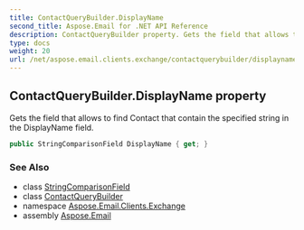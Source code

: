 ```yaml
---
title: ContactQueryBuilder.DisplayName
second_title: Aspose.Email for .NET API Reference
description: ContactQueryBuilder property. Gets the field that allows to find Contact that contain the specified string in the DisplayName field
type: docs
weight: 20
url: /net/aspose.email.clients.exchange/contactquerybuilder/displayname/
---
```

## ContactQueryBuilder.DisplayName property

Gets the field that allows to find Contact that contain the specified string in the DisplayName field.

```csharp
public StringComparisonField DisplayName { get; }
```

### See Also

* class [StringComparisonField](../../../aspose.email.tools.search/stringcomparisonfield/)
* class [ContactQueryBuilder](../)
* namespace [Aspose.Email.Clients.Exchange](../../contactquerybuilder/)
* assembly [Aspose.Email](../../../)


